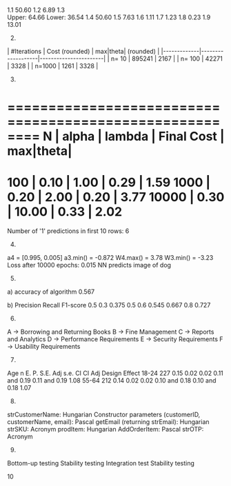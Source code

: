 1.1     50.60
1.2     6.89
1.3     
Upper: 64.66 
Lower: 36.54 
1.4     50.60
1.5     7.63
1.6     1.11
1.7     1.23
1.8     0.23
1.9     13.01

2.
| #Iterations |  Cost (rounded)  |  max|theta| (rounded) |
|-------------|-------------------|-----------------------|
| n=  10      | 895241              | 2167                   |
| n= 100      | 42271              | 3328                   |
| n=1000      | 1261              | 3328                   |

3.
========================================================
   N    | alpha  | lambda | Final Cost |  max|theta| 
========================================================
   100 |  0.10 |   1.00 |       0.29 |       1.59
  1000 |  0.20 |   2.00 |       0.20 |       3.77
 10000 |  0.30 |  10.00 |       0.33 |       2.02
========================================================

Number of '1' predictions in first 10 rows: 6

4.
a4 = [0.995, 0.005]
a3.min() = -0.872
W4.max() = 3.78
W3.min() = -3.23
Loss after 10000 epochs: 0.015
NN predicts image of dog


5.
a)    accuracy of algorithm   0.567

b)
 Precision     Recall     F1-score
     0.5       0.3        0.375
     0.5       0.6        0.545
     0.667     0.8        0.727


6.
A → Borrowing and Returning Books
B → Fine Management
C → Reports and Analytics
D → Performance Requirements
E → Security Requirements
F → Usability Requirements

7. 
Age         n       E. P.      S.E.        Adj s.e.    CI                   CI Adj             Design Effect
18-24       227     0.15       0.02        0.02        0.11 and 0.19        0.11 and 0.19      1.08
55-64       212     0.14       0.02        0.02        0.10 and 0.18        0.10 and 0.18      1.07

8.
strCustomerName:        Hungarian
Constructor parameters (customerID, customerName, email):       Pascal
getEmail (returning strEmail):      Hungarian
strSKU:         Acronym
prodItem:       Hungarian
AddOrderItem:       Pascal
strOTP:         Acronym

9.
Bottom-up testing
Stability testing
Integration test
Stability testing

10